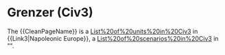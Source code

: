 # Grenzer (Civ3)

The {{CleanPageName}} is a [List%20of%20units%20in%20Civ3](unit) in {{Link3|Napoleonic Europe}}, a [List%20of%20scenarios%20in%20Civ3](scenario) in "".